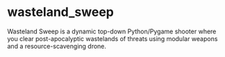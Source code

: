 # wasteland_sweep
Wasteland Sweep is a dynamic top-down Python/Pygame shooter where you clear post-apocalyptic wastelands of threats using modular weapons and a resource-scavenging drone.
